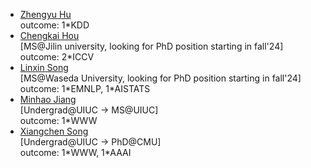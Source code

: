 - [Zhengyu Hu](https://ppsmk388.github.io)
<br>outcome: 1\*KDD
- [Chengkai Hou](https://jackhck.github.io/) 
<br>[MS@Jilin university, looking for PhD position starting in fall'24]
<br>outcome: 2\*ICCV
- [Linxin Song](https://linxins97.github.io/) 
<br>[MS@Waseda University, looking for PhD position starting in fall'24]
<br>outcome: 1\*EMNLP, 1\*AISTATS
- [Minhao Jiang](https://minhaoj2.github.io/) 
<br>[Undergrad@UIUC -> MS@UIUC]
<br>outcome: 1\*WWW
- [Xiangchen Song](https://xiangchensong.github.io/) 
<br>[Undergrad@UIUC -> PhD@CMU]
<br>outcome: 1\*WWW, 1\*AAAI
